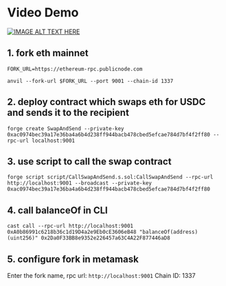 # Video Demo

[![IMAGE ALT TEXT HERE](https://img.youtube.com/vi/t4JB9_6QaSE/0.jpg)](https://www.youtube.com/watch?v=t4JB9_6QaSE)

## 1. fork eth mainnet
`FORK_URL=https://ethereum-rpc.publicnode.com`

`anvil --fork-url $FORK_URL --port 9001 --chain-id 1337`

## 2. deploy contract which swaps eth for USDC and sends it to the recipient
`forge create SwapAndSend --private-key 0xac0974bec39a17e36ba4a6b4d238ff944bacb478cbed5efcae784d7bf4f2ff80 --rpc-url localhost:9001`

## 3. use script to call the swap contract 
`forge script script/CallSwapAndSend.s.sol:CallSwapAndSend --rpc-url http://localhost:9001 --broadcast --private-key 0xac0974bec39a17e36ba4a6b4d238ff944bacb478cbed5efcae784d7bf4f2ff80`

## 4. call balanceOf in CLI
`cast call --rpc-url http://localhost:9001 0xA0b86991c6218b36c1d19D4a2e9Eb0cE3606eB48 "balanceOf(address)(uint256)" 0x2Da0F33BB8e9352e226457a63C4A22F877446aD8`

## 5. configure fork in metamask
Enter the fork name, rpc url: `http://localhost:9001` Chain ID: 1337
